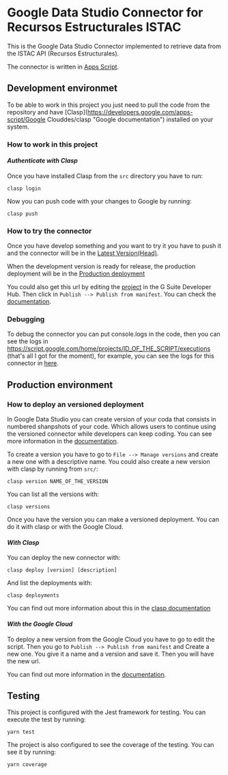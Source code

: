 # Google Data Studio Connector for Recursos Estructurales ISTAC

This is the Google Data Studio Connector implemented to retrieve data from the ISTAC API (Recursos Estructurales).

The connector is written in [Apps Script](https://developers.google.com/apps-script/ "Google documentation").

## Development environmet

To be able to work in this project you just need to pull the code from the repository and have [Clasp](https://developers.google.com/apps-script/Google Clouddes/clasp "Google documentation") installed on your system.

### How to work in this project

#### _Authenticate with Clasp_

Once you have installed Clasp from the `src` directory you have to run:

```clasp login```

Now you can push code with your changes to Google by running:

```clasp push```

### How to try the connector

Once you have develop something and you want to try it you have to push it and the connector will be in the [Latest Version(Head)](https://datastudio.google.com/datasources/create?connectorId=AKfycbwH5EJuXyGG3_9Hyqjw5xDFLQR29WRGFOElo9qJDw "Latest Version").

When the development version is ready for release, the production deployment will be in the [Production deployment](https://datastudio.google.com/datasources/create?connectorId=AKfycbzIw6QGYQas83YwTsyn2Q98gyYFHqBWSK1yUDI8OminzsiUYl42Dp1oO0pIwDYSDDo "Prodction deployment")

You could also get this url by editing the [project](https://script.google.com/home) in the G Suite Developer Hub. Then click in `Publish --> Publish from manifest`. You can check the [documentation](https://developers.google.com/datastudio/connector/use).

### Debugging

To debug the connector you can put console.logs in the code, then you can see the logs in https://script.google.com/home/projects/ID_OF_THE_SCRIPT/executions (that's all I got for the moment), for example, you can see the logs for this connector in [here](https://script.google.com/home/projects/1VwcyXDA-F9_mmBDaXKqkKUxsklNJQRX4rXZ4HnhE86JjtGas-ntAkN7D/executions).

## Production environment

### How to deploy an versioned deployment

In Google Data Studio you can create version of your coda that consists in numbered shanpshots of your code. Which allows users to continue using the versioned connector while developers can keep coding. You can see more information in the [documentation](https://developers.google.com/apps-script/concepts/deployments).

To create a version you have to go to `File --> Manage versions` and create a new one with a descriptive name. You could also create a new version with clasp by running from `src/`:

```clasp version NAME_OF_THE_VERSION```

You can list all the versions with:

```clasp versions```

Once you have the version you can make a versioned deployment. You can do it with clasp or with the Google Cloud.

#### _With Clasp_

You can deploy the new connector with:

```clasp deploy [version] [description]```

And list the deployments with:

 ```clasp deployments```

You can find out more information about this in the [clasp documentation](https://developers.google.com/apps-script/guides/clasp)

#### _With the Google Cloud_

To deploy a new version from the Google Cloud you have to go to edit the script. Then you go to `Publish --> Publish from manifest` and Create a new one. You give it a name and a version and save it. Then you will have the new url.

You can find out more information in the [documentation](https://developers.google.com/datastudio/connector/deploy).

## Testing

This project is configured with the Jest framework for testing. You can execute the test by running:

```yarn test```

The project is also configured to see the coverage of the testing. You can see it by running:

```yarn coverage```
